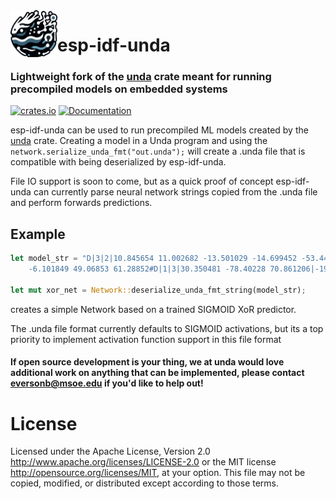   <img align="left" src="https://raw.githubusercontent.com/BradenEverson/unda/master/unda.svg" width="75px" height="75px" alt="unda icon">

# esp-idf-unda

### Lightweight fork of the [unda](https://github.com/BradenEverson/unda) crate meant for running precompiled models on embedded systems

[![crates.io](https://img.shields.io/crates/v/esp_idf_unda.svg)](https://crates.io/crates/esp_idf_unda)
[![Documentation](https://docs.rs/esp_idf_unda/badge.svg)](https://docs.rs/esp_idf_unda)

esp-idf-unda can be used to run precompiled ML models created by the [unda](https://github.com/BradenEverson/unda) crate. Creating a model in a Unda program and using the ```network.serialize_unda_fmt("out.unda");``` will create a .unda file that is compatible with being deserialized by esp-idf-unda.

File IO support is soon to come, but as a quick proof of concept esp-idf-unda can currently parse neural network strings copied from the .unda file and perform forwards predictions.

## Example

```rust
let model_str = "D|3|2|10.845654 11.002682 -13.501029 -14.699452 -53.440483 -53.715294|
    -6.101849 49.06853 61.28852#D|1|3|30.350481 -78.40228 70.861206|-19.532055#D|1|1|15.161753|-3.7315714".to_string();

let mut xor_net = Network::deserialize_unda_fmt_string(model_str);
```
creates a simple Network based on a trained SIGMOID XoR predictor.

The .unda file format currently defaults to SIGMOID activations, but its a top priority to implement activation function support in this file format

#### If open source development is your thing, we at unda would love additional work on anything that can be implemented, please contact **eversonb@msoe.edu** if you'd like to help out!

# License
Licensed under the Apache License, Version 2.0 http://www.apache.org/licenses/LICENSE-2.0 or the MIT license http://opensource.org/licenses/MIT, at your option. This file may not be copied, modified, or distributed except according to those terms.
